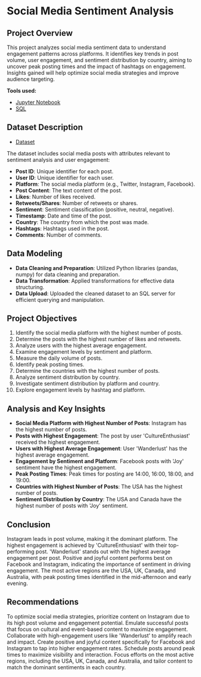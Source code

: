 # Social Media Sentiment Analysis

## Project Overview
This project analyzes social media sentiment data to understand engagement patterns across platforms. It identifies key trends in post volume, user engagement, and sentiment distribution by country, aiming to uncover peak posting times and the impact of hashtags on engagement. Insights gained will help optimize social media strategies and improve audience targeting.

**Tools used:**
- [Jupyter Notebook](https://github.com/Adarsh23082/Social-Media-Sentiments-Analysis/blob/main/Data%20cleaning%20and%20uploading%20to%20SQL%20Server.ipynb)
- [SQL](https://github.com/Adarsh23082/Social-Media-Sentiments-Analysis/blob/main/Sentiment%20Analysis%20Query.sql)

## Dataset Description
- [Dataset](https://www.kaggle.com/datasets/kashishparmar02/social-media-sentiments-analysis-dataset)

The dataset includes social media posts with attributes relevant to sentiment analysis and user engagement:

- **Post ID**: Unique identifier for each post.
- **User ID**: Unique identifier for each user.
- **Platform**: The social media platform (e.g., Twitter, Instagram, Facebook).
- **Post Content**: The text content of the post.
- **Likes**: Number of likes received.
- **Retweets/Shares**: Number of retweets or shares.
- **Sentiment**: Sentiment classification (positive, neutral, negative).
- **Timestamp**: Date and time of the post.
- **Country**: The country from which the post was made.
- **Hashtags**: Hashtags used in the post.
- **Comments**: Number of comments.

## Data Modeling
- **Data Cleaning and Preparation**: Utilized Python libraries (pandas, numpy) for data cleaning and preparation.
- **Data Transformation**: Applied transformations for effective data structuring.
- **Data Upload**: Uploaded the cleaned dataset to an SQL server for efficient querying and manipulation.

## Project Objectives
1. Identify the social media platform with the highest number of posts.
2. Determine the posts with the highest number of likes and retweets.
3. Analyze users with the highest average engagement.
4. Examine engagement levels by sentiment and platform.
5. Measure the daily volume of posts.
6. Identify peak posting times.
7. Determine the countries with the highest number of posts.
8. Analyze sentiment distribution by country.
9. Investigate sentiment distribution by platform and country.
10. Explore engagement levels by hashtag and platform.

## Analysis and Key Insights
- **Social Media Platform with Highest Number of Posts**: Instagram has the highest number of posts.
- **Posts with Highest Engagement**: The post by user 'CultureEnthusiast' received the highest engagement.
- **Users with Highest Average Engagement**: User 'Wanderlust' has the highest average engagement.
- **Engagement by Sentiment and Platform**: Facebook posts with 'Joy' sentiment have the highest engagement.
- **Peak Posting Times**: Peak times for posting are 14:00, 16:00, 18:00, and 19:00.
- **Countries with Highest Number of Posts**: The USA has the highest number of posts.
- **Sentiment Distribution by Country**: The USA and Canada have the highest number of posts with 'Joy' sentiment.

## Conclusion
Instagram leads in post volume, making it the dominant platform. The highest engagement is achieved by 'CultureEnthusiast' with their top-performing post. 'Wanderlust' stands out with the highest average engagement per post. Positive and joyful content performs best on Facebook and Instagram, indicating the importance of sentiment in driving engagement. The most active regions are the USA, UK, Canada, and Australia, with peak posting times identified in the mid-afternoon and early evening.

## Recommendations
To optimize social media strategies, prioritize content on Instagram due to its high post volume and engagement potential. Emulate successful posts that focus on cultural and event-based content to maximize engagement. Collaborate with high-engagement users like 'Wanderlust' to amplify reach and impact. Create positive and joyful content specifically for Facebook and Instagram to tap into higher engagement rates. Schedule posts around peak times to maximize visibility and interaction. Focus efforts on the most active regions, including the USA, UK, Canada, and Australia, and tailor content to match the dominant sentiments in each country.
